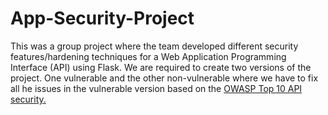 # App-Security-Project
This was a group project where the team developed different security features/hardening techniques for a Web Application Programming Interface (API) using Flask. We are required to create two versions of the project. One vulnerable and the other non-vulnerable where we have to fix all he issues in the vulnerable version based on the [OWASP Top 10 API security.](https://owasp.org/www-project-api-security/)

&nbsp;
##
